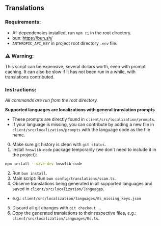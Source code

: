## Translations

### Requirements:
- All dependencies installed, run `npm ci` in the root directory.
- bun: https://bun.sh/
- `ANTHROPIC_API_KEY` in project root directory `.env` file.

### ⚠️ Warning:

This script can be expensive, several dollars worth, even with prompt caching. It can also be slow if it has not been run in a while, with translations contributed.

### Instructions:

*All commands are run from the root directory.*

**Supported languages are localizations with general translation prompts**
- These prompts are directly found in `client/src/localization/prompts`.
- If your language is missing, you can contribute by adding a new file in `client/src/localization/prompts` with the language code as the file name.

0. Make sure git history is clean with `git status`.
1. Install `hnswlib-node` package temporarily (we don't need to include it in the project):
```bash
npm install --save-dev hnswlib-node
```
2. Run `bun install`.
3. Main script: Run `bun config/translations/scan.ts`.
4. Observe translations being generated in all supported languages and saved in `client/src/localization/languages`.
  - e.g.: `client/src/localization/languages/Es_missing_keys.json`
5. Discard all git changes with `git checkout .`.
6. Copy the generated translations to their respective files, e.g.: `client/src/localization/languages/Es.ts`.